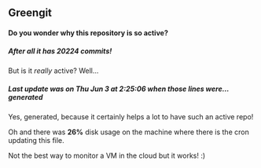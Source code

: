 ## Greengit

#### Do you wonder why this repository is so active?

##### After all it has 20224 commits!

But is it *really* active? Well...

##### Last update was on Thu Jun 3 at 2:25:06 when those lines were... generated

Yes, generated, because it certainly helps a lot to have such an active repo!

Oh and there was **26%** disk usage on the machine
where there is the cron updating this file.

Not the best way to monitor a VM in the cloud but it works! :)
